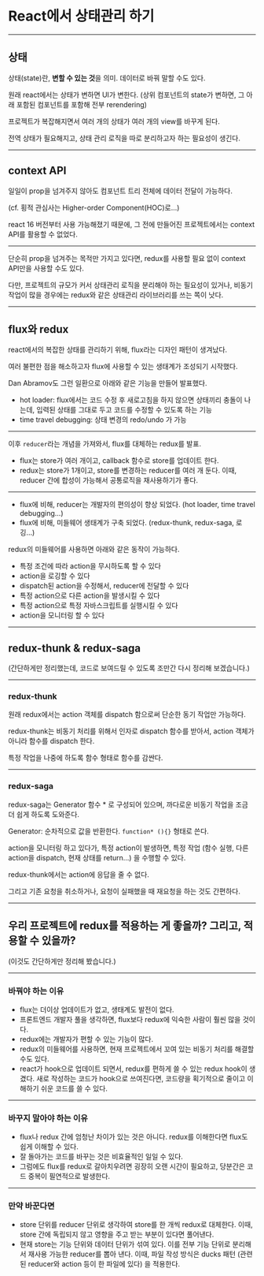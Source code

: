 # React에서 상태관리 하기

---

## 상태

상태(state)란, **변할 수 있는 것**을 의미. 데이터로 바꿔 말할 수도 있다.

원래 react에서는 상태가 변하면 UI가 변한다. (상위 컴포넌트의 state가 변하면, 그 아래 포함된 컴포넌트를 포함해 전부 rerendering)

프로젝트가 복잡해지면서 여러 개의 상태가 여러 개의 view를 바꾸게 된다.

전역 상태가 필요해지고, 상태 관리 로직을 따로 분리하고자 하는 필요성이 생긴다.

---

## context API

일일이 prop을 넘겨주지 않아도 컴포넌트 트리 전체에 데이터 전달이 가능하다.

(cf. 횡적 관심사는 Higher-order Component(HOC)로...)

react 16 버전부터 사용 가능해졌기 때문에, 그 전에 만들어진 프로젝트에서는 context API를 활용할 수 없었다.

---

단순히 prop을 넘겨주는 목적만 가지고 있다면, redux를 사용할 필요 없이 context API만을 사용할 수도 있다.

다만, 프로젝트의 규모가 커서 상태관리 로직을 분리해야 하는 필요성이 있거나, 비동기 작업이 많을 경우에는 redux와 같은 상태관리 라이브러리를 쓰는 쪽이 낫다.

---

## flux와 redux

react에서의 복잡한 상태를 관리하기 위해, flux라는 디자인 패턴이 생겨났다.

여러 불편한 점을 해소하고자 flux에 사용할 수 있는 생태계가 조성되기 시작했다.

Dan Abramov도 그런 일환으로 아래와 같은 기능을 만들어 발표했다.

- hot loader: flux에서는 코드 수정 후 새로고침을 하지 않으면 상태끼리 충돌이 나는데, 입력된 상태를 그대로 두고 코드를 수정할 수 있도록 하는 기능
- time travel debugging: 상태 변경의 redo/undo 가 가능

---

이후 `reducer`라는 개념을 가져와서, flux를 대체하는 redux를 발표.

- flux는 store가 여러 개이고, callback 함수로 store를 업데이트 한다.
- redux는 store가 1개이고, store를 변경하는 reducer를 여러 개 둔다. 이때, reducer 간에 합성이 가능해서 공통로직을 재사용하기가 좋다.

---

- flux에 비해, reducer는 개발자의 편의성이 향상 되었다. (hot loader, time travel debugging...)
- flux에 비해, 미들웨어 생태계가 구축 되었다. (redux-thunk, redux-saga, 로깅...)

redux의 미들웨어를 사용하면 아래와 같은 동작이 가능하다.

- 특정 조건에 따라 action을 무시하도록 할 수 있다
- action을 로깅할 수 있다
- dispatch된 action을 수정해서, reducer에 전달할 수 있다
- 특정 action으로 다른 action을 발생시킬 수 있다
- 특정 action으로 특정 자바스크립트를 실행시킬 수 있다
- action을 모니터링 할 수 있다

---

## redux-thunk & redux-saga

(간단하게만 정리했는데, 코드로 보여드릴 수 있도록 조만간 다시 정리해 보겠습니다.)

---

### redux-thunk

원래 redux에서는 action 객체를 dispatch 함으로써 단순한 동기 작업만 가능하다.

redux-thunk는 비동기 처리를 위해서 인자로 dispatch 함수를 받아서, action 객체가 아니라 함수를 dispatch 한다.

특정 작업을 나중에 하도록 함수 형태로 함수를 감싼다.

---

### redux-saga

redux-saga는 Generator 함수 * 로 구성되어 있으며, 까다로운 비동기 작업을 조금 더 쉽게 하도록 도와준다.

Generator: 순차적으로 값을 반환한다. `function* (){}` 형태로 쓴다.

action을 모니터링 하고 있다가, 특정 action이 발생하면, 특정 작업 (함수 실행, 다른 action을 dispatch, 현재 상태를 return...) 을 수행할 수 있다. 

redux-thunk에서는 action에 응답을 줄 수 없다.

그리고 기존 요청을 취소하거나, 요청이 실패했을 때 재요청을 하는 것도 간편하다.

---

## 우리 프로젝트에 redux를 적용하는 게 좋을까? 그리고, 적용할 수 있을까?

(이것도 간단하게만 정리해 봤습니다.)

---

### 바꿔야 하는 이유

- flux는 더이상 업데이트가 없고, 생태계도 발전이 없다.
- 프론트엔드 개발자 풀을 생각하면, flux보다 redux에 익숙한 사람이 훨씬 많을 것이다.
- redux에는 개발자가 편할 수 있는 기능이 많다.
- redux의 미들웨어를 사용하면, 현재 프로젝트에서 꼬여 있는 비동기 처리를 해결할 수도 있다.
- react가 hook으로 업데이트 되면서, redux를 편하게 쓸 수 있는 redux hook이 생겼다. 새로 작성하는 코드가 hook으로 쓰여진다면, 코드량을 획기적으로 줄이고 이해하기 쉬운 코드를 쓸 수 있다.

---

### 바꾸지 말아야 하는 이유

- flux나 redux 간에 엄청난 차이가 있는 것은 아니다. redux를 이해한다면 flux도 쉽게 이해할 수 있다.
- 잘 돌아가는 코드를 바꾸는 것은 비효율적인 일일 수 있다.
- 그럼에도 flux를 redux로 갈아치우려면 굉장히 오랜 시간이 필요하고, 당분간은 코드 중복이 필연적으로 발생한다.

---

### 만약 바꾼다면

- store 단위를 reducer 단위로 생각하여 store를 한 개씩 redux로 대체한다. 이때, store 간에 독립되지 않고 영향을 주고 받는 부분이 있다면 풀어낸다.
- 현재 store는 기능 단위와 데이터 단위가 섞여 있다. 이를 전부 기능 단위로 분리해서 재사용 가능한 reducer를 뽑아 낸다. 이때, 파일 작성 방식은 ducks 패턴 (관련된 reducer와 action 등이 한 파일에 있다) 을 적용한다.